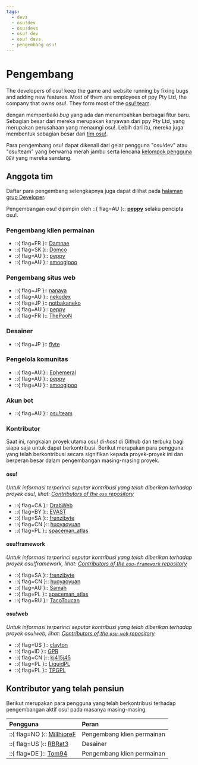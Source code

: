 ```yaml
---
tags:
  - devs
  - osu!dev
  - osu!devs
  - osu! dev
  - osu! devs
  - pengembang osu!
---
```


# Pengembang

The developers of osu! keep the game and website running by fixing bugs and adding new features. Most of them are employees of ppy Pty Ltd, the company that owns osu!. They form most of the [osu! team](/wiki/People/osu!_team).

dengan memperbaiki *bug* yang ada dan menambahkan berbagai fitur baru. Sebagian besar dari mereka merupakan karyawan dari ppy Pty Ltd, yang merupakan perusahaan yang menaungi osu!. Lebih dari itu, mereka juga membentuk sebagian besar dari [tim osu!](/wiki/People/osu!_team).

Para pengembang osu! dapat dikenali dari gelar pengguna "osu!dev" atau "osu!team" yang berwarna merah jambu serta lencana [kelompok pengguna](/wiki/People/User_group) `DEV` yang mereka sandang.

## Anggota tim

Daftar para pengembang selengkapnya juga dapat dilihat pada [halaman grup Developer](https://osu.ppy.sh/groups/11).

Pengembangan osu! dipimpin oleh ::{ flag=AU }:: **[peppy](https://osu.ppy.sh/users/2)** selaku pencipta osu!.

### Pengembang klien permainan

- ::{ flag=FR }:: [Damnae](https://osu.ppy.sh/users/989377)
- ::{ flag=SK }:: [Domco](https://osu.ppy.sh/users/3562660)
- ::{ flag=AU }:: [peppy](https://osu.ppy.sh/users/2)
- ::{ flag=AU }:: [smoogipoo](https://osu.ppy.sh/users/1040328)

### Pengembang situs web

- ::{ flag=JP }:: [nanaya](https://osu.ppy.sh/users/2387883)
- ::{ flag=AU }:: [nekodex](https://osu.ppy.sh/users/102)
- ::{ flag=JP }:: [notbakaneko](https://osu.ppy.sh/users/10751776)
- ::{ flag=AU }:: [peppy](https://osu.ppy.sh/users/2)
- ::{ flag=FR }:: [ThePooN](https://osu.ppy.sh/users/718454)

### Desainer

- ::{ flag=JP }:: [flyte](https://osu.ppy.sh/users/3103765)

### Pengelola komunitas

- ::{ flag=AU }:: [Ephemeral](https://osu.ppy.sh/users/102335)
- ::{ flag=AU }:: [peppy](https://osu.ppy.sh/users/2)
- ::{ flag=AU }:: [smoogipoo](https://osu.ppy.sh/users/1040328)

### Akun bot

- ::{ flag=AU }:: [osu!team](https://osu.ppy.sh/users/4341397)

### Kontributor

Saat ini, rangkaian proyek utama osu! di-*host* di Github dan terbuka bagi siapa saja untuk dapat berkontribusi. Berikut merupakan para pengguna yang telah berkontribusi secara signifikan kepada proyek-proyek ini dan berperan besar dalam pengembangan masing-masing proyek.

#### osu!

*Untuk informasi terperinci seputar kontribusi yang telah diberikan terhadap proyek osu!, lihat: [Contributors of the `osu` repository](https://github.com/ppy/osu/graphs/contributors)*

- ::{ flag=CA }:: [DrabWeb](https://osu.ppy.sh/users/6946022)
- ::{ flag=BY }:: [EVAST](https://osu.ppy.sh/users/8195163)
- ::{ flag=SA }:: [frenzibyte](https://osu.ppy.sh/users/14210502)
- ::{ flag=CN }:: [huoyaoyuan](https://osu.ppy.sh/users/2428732)
- ::{ flag=PL }:: [spaceman\_atlas](https://osu.ppy.sh/users/3035836)

#### osu!framework

*Untuk informasi terperinci seputar kontribusi yang telah diberikan terhadap proyek osu!framework, lihat: [Contributors of the `osu-framework` repository](https://github.com/ppy/osu-framework/graphs/contributors)*

- ::{ flag=SA }:: [frenzibyte](https://osu.ppy.sh/users/14210502)
- ::{ flag=CN }:: [huoyaoyuan](https://osu.ppy.sh/users/2428732)
- ::{ flag=AU }:: [Samah](https://osu.ppy.sh/users/343490)
- ::{ flag=PL }:: [spaceman\_atlas](https://osu.ppy.sh/users/3035836)
- ::{ flag=RU }:: [TacoToucan](https://osu.ppy.sh/users/1326350)

#### osu!web

*Untuk informasi terperinci seputar kontribusi yang telah diberikan terhadap proyek osu!web, lihat: [Contributors of the `osu-web` repository](https://github.com/ppy/osu-web/graphs/contributors)*

- ::{ flag=US }:: [clayton](https://osu.ppy.sh/users/3666350)
- ::{ flag=ID }:: [GPR](https://osu.ppy.sh/users/10721349)
- ::{ flag=CN }:: [kj415j45](https://osu.ppy.sh/users/9367540)
- ::{ flag=PL }:: [LiquidPL](https://osu.ppy.sh/users/5044384)
- ::{ flag=PL }:: [TPGPL](https://osu.ppy.sh/users/3944705)

## Kontributor yang telah pensiun

Berikut merupakan para pengguna yang telah berkontribusi terhadap pengembangan aktif osu! pada masanya masing-masing.

| Pengguna | Peran |
| :-- | :-- |
| ::{ flag=NO }:: [MillhioreF](https://osu.ppy.sh/users/941094) | Pengembang klien permainan |
| ::{ flag=US }:: [RBRat3](https://osu.ppy.sh/users/307202) | Desainer |
| ::{ flag=DE }:: [Tom94](https://osu.ppy.sh/users/1857058) | Pengembang klien permainan |
